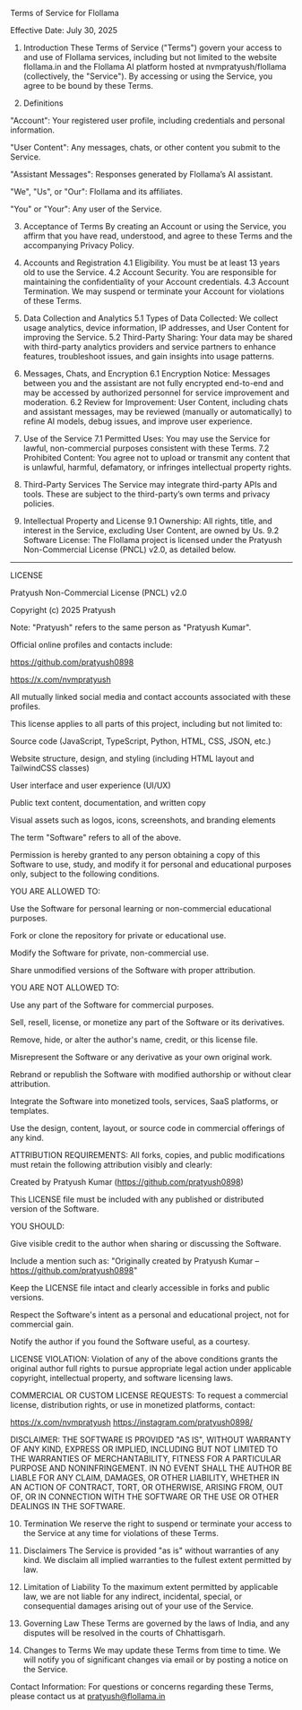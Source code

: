 Terms of Service for Flollama

Effective Date: July 30, 2025

1. Introduction These Terms of Service ("Terms") govern your access to and use of Flollama services, including but not limited to the website flollama.in and the Flollama AI platform hosted at nvmpratyush/flollama (collectively, the "Service"). By accessing or using the Service, you agree to be bound by these Terms.


2. Definitions



"Account": Your registered user profile, including credentials and personal information.

"User Content": Any messages, chats, or other content you submit to the Service.

"Assistant Messages": Responses generated by Flollama’s AI assistant.

"We", "Us", or "Our": Flollama and its affiliates.

"You" or "Your": Any user of the Service.


3. Acceptance of Terms By creating an Account or using the Service, you affirm that you have read, understood, and agree to these Terms and the accompanying Privacy Policy.


4. Accounts and Registration 4.1 Eligibility. You must be at least 13 years old to use the Service. 4.2 Account Security. You are responsible for maintaining the confidentiality of your Account credentials. 4.3 Account Termination. We may suspend or terminate your Account for violations of these Terms.


5. Data Collection and Analytics 5.1 Types of Data Collected: We collect usage analytics, device information, IP addresses, and User Content for improving the Service. 5.2 Third-Party Sharing: Your data may be shared with third-party analytics providers and service partners to enhance features, troubleshoot issues, and gain insights into usage patterns.


6. Messages, Chats, and Encryption 6.1 Encryption Notice: Messages between you and the assistant are not fully encrypted end-to-end and may be accessed by authorized personnel for service improvement and moderation. 6.2 Review for Improvement: User Content, including chats and assistant messages, may be reviewed (manually or automatically) to refine AI models, debug issues, and improve user experience.


7. Use of the Service 7.1 Permitted Uses: You may use the Service for lawful, non-commercial purposes consistent with these Terms. 7.2 Prohibited Content: You agree not to upload or transmit any content that is unlawful, harmful, defamatory, or infringes intellectual property rights.


8. Third-Party Services The Service may integrate third-party APIs and tools. These are subject to the third-party’s own terms and privacy policies.


9. Intellectual Property and License 9.1 Ownership: All rights, title, and interest in the Service, excluding User Content, are owned by Us. 9.2 Software License: The Flollama project is licensed under the Pratyush Non-Commercial License (PNCL) v2.0, as detailed below.




---

LICENSE

Pratyush Non-Commercial License (PNCL) v2.0

Copyright (c) 2025 Pratyush

Note: "Pratyush" refers to the same person as "Pratyush Kumar".

Official online profiles and contacts include:

https://github.com/pratyush0898

https://x.com/nvmpratyush

All mutually linked social media and contact accounts associated with these profiles.


This license applies to all parts of this project, including but not limited to:

Source code (JavaScript, TypeScript, Python, HTML, CSS, JSON, etc.)

Website structure, design, and styling (including HTML layout and TailwindCSS classes)

User interface and user experience (UI/UX)

Public text content, documentation, and written copy

Visual assets such as logos, icons, screenshots, and branding elements


The term "Software" refers to all of the above.

Permission is hereby granted to any person obtaining a copy of this Software to use, study, and modify it for personal and educational purposes only, subject to the following conditions.

YOU ARE ALLOWED TO:

Use the Software for personal learning or non-commercial educational purposes.

Fork or clone the repository for private or educational use.

Modify the Software for private, non-commercial use.

Share unmodified versions of the Software with proper attribution.


YOU ARE NOT ALLOWED TO:

Use any part of the Software for commercial purposes.

Sell, resell, license, or monetize any part of the Software or its derivatives.

Remove, hide, or alter the author's name, credit, or this license file.

Misrepresent the Software or any derivative as your own original work.

Rebrand or republish the Software with modified authorship or without clear attribution.

Integrate the Software into monetized tools, services, SaaS platforms, or templates.

Use the design, content, layout, or source code in commercial offerings of any kind.


ATTRIBUTION REQUIREMENTS: All forks, copies, and public modifications must retain the following attribution visibly and clearly:

Created by Pratyush Kumar (https://github.com/pratyush0898)

This LICENSE file must be included with any published or distributed version of the Software.

YOU SHOULD:

Give visible credit to the author when sharing or discussing the Software.

Include a mention such as: "Originally created by Pratyush Kumar – https://github.com/pratyush0898"

Keep the LICENSE file intact and clearly accessible in forks and public versions.

Respect the Software's intent as a personal and educational project, not for commercial gain.

Notify the author if you found the Software useful, as a courtesy.


LICENSE VIOLATION: Violation of any of the above conditions grants the original author full rights to pursue appropriate legal action under applicable copyright, intellectual property, and software licensing laws.

COMMERCIAL OR CUSTOM LICENSE REQUESTS: To request a commercial license, distribution rights, or use in monetized platforms, contact:

https://x.com/nvmpratyush https://instagram.com/pratyush0898/

DISCLAIMER: THE SOFTWARE IS PROVIDED "AS IS", WITHOUT WARRANTY OF ANY KIND, EXPRESS OR IMPLIED, INCLUDING BUT NOT LIMITED TO THE WARRANTIES OF MERCHANTABILITY, FITNESS FOR A PARTICULAR PURPOSE AND NONINFRINGEMENT. IN NO EVENT SHALL THE AUTHOR BE LIABLE FOR ANY CLAIM, DAMAGES, OR OTHER LIABILITY, WHETHER IN AN ACTION OF CONTRACT, TORT, OR OTHERWISE, ARISING FROM, OUT OF, OR IN CONNECTION WITH THE SOFTWARE OR THE USE OR OTHER DEALINGS IN THE SOFTWARE.

10. Termination We reserve the right to suspend or terminate your access to the Service at any time for violations of these Terms.


11. Disclaimers The Service is provided "as is" without warranties of any kind. We disclaim all implied warranties to the fullest extent permitted by law.


12. Limitation of Liability To the maximum extent permitted by applicable law, we are not liable for any indirect, incidental, special, or consequential damages arising out of your use of the Service.


13. Governing Law These Terms are governed by the laws of India, and any disputes will be resolved in the courts of Chhattisgarh.


14. Changes to Terms We may update these Terms from time to time. We will notify you of significant changes via email or by posting a notice on the Service.



Contact Information: For questions or concerns regarding these Terms, please contact us at pratyush@flollama.in